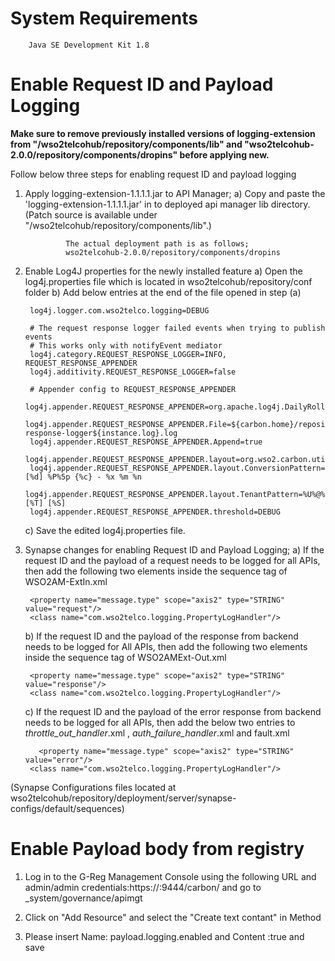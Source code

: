 System Requirements
=================

        Java SE Development Kit 1.8


Enable Request ID and Payload Logging
=====================================

<b>Make sure to remove previously installed versions of logging-extension from "/wso2telcohub/repository/components/lib" and "wso2telcohub-2.0.0/repository/components/dropins"  before applying new.</b>

Follow below three steps for enabling request ID and payload logging

1) Apply logging-extension-1.1.1.1.jar to API Manager;
        a) Copy and paste the 'logging-extension-1.1.1.1.jar' in to deployed api manager lib directory. (Patch source is available under "/wso2telcohub/repository/components/lib".)

                The actual deployment path is as follows;
                wso2telcohub-2.0.0/repository/components/dropins



2) Enable Log4J properties for the newly installed feature
	a) Open the log4j.properties file which is located in wso2telcohub/repository/conf folder
	b) Add below entries at the end of the file opened in step (a)

		log4j.logger.com.wso2telco.logging=DEBUG

		# The request response logger failed events when trying to publish events
        # This works only with notifyEvent mediator
        log4j.category.REQUEST_RESPONSE_LOGGER=INFO, REQUEST_RESPONSE_APPENDER
        log4j.additivity.REQUEST_RESPONSE_LOGGER=false

        # Appender config to REQUEST_RESPONSE_APPENDER
        log4j.appender.REQUEST_RESPONSE_APPENDER=org.apache.log4j.DailyRollingFileAppender
        log4j.appender.REQUEST_RESPONSE_APPENDER.File=${carbon.home}/repository/logs/${instance.log}/request-response-logger${instance.log}.log
        log4j.appender.REQUEST_RESPONSE_APPENDER.Append=true
        log4j.appender.REQUEST_RESPONSE_APPENDER.layout=org.wso2.carbon.utils.logging.TenantAwarePatternLayout
        log4j.appender.REQUEST_RESPONSE_APPENDER.layout.ConversionPattern=[%d] %P%5p {%c} - %x %m %n
        log4j.appender.REQUEST_RESPONSE_APPENDER.layout.TenantPattern=%U%@%D [%T] [%S]
        log4j.appender.REQUEST_RESPONSE_APPENDER.threshold=DEBUG

	c) Save the edited log4j.properties file.


3) Synapse changes for enabling Request ID and Payload Logging;
    a) If the request ID and the payload of a request needs to be logged for all APIs, then add the following two elements inside the sequence tag of WSO2AM-ExtIn.xml
    
		<property name="message.type" scope="axis2" type="STRING" value="request"/>
        <class name="com.wso2telco.logging.PropertyLogHandler"/>

    b) If the request ID and the payload of the response from backend needs to be logged for All APIs, then add the following two elements inside the sequence tag of WSO2AMExt-Out.xml
		
		<property name="message.type" scope="axis2" type="STRING" value="response"/>
        <class name="com.wso2telco.logging.PropertyLogHandler"/>

    c) If the request ID and the payload of the error response from backend needs to be logged for all APIs, then add the below two entries to _throttle_out_handler_.xml , _auth_failure_handler_.xml and fault.xml
    
	      <property name="message.type" scope="axis2" type="STRING" value="error"/>
        <class name="com.wso2telco.logging.PropertyLogHandler"/>

(Synapse Configurations files located at wso2telcohub/repository/deployment/server/synapse-configs/default/sequences)

Enable Payload body from registry
=================================

1) Log in to the G-Reg Management Console using the following URL and admin/admin credentials:https://<hostname>:9444/carbon/ and
go to _system/governance/apimgt

2) Click on "Add Resource" and select the "Create text contant" in Method

3) Please insert Name: payload.logging.enabled and Content :true and save


